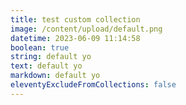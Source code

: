 ```yaml
---
title: test custom collection
image: /content/upload/default.png
datetime: 2023-06-09 11:14:58
boolean: true
string: default yo
text: default yo
markdown: default yo
eleventyExcludeFromCollections: false
---
```

